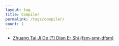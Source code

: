 ```yaml
---
layout: tag
title: Compiler
permalink: /tags/compiler/
count: 1
---
```


- [Zhuang Tai Ji De [?] Dian Er Shi (fsm-smr-dfsm)](https://yeshan333.github.io/2022/01/31/fsm-smr-dfsm/)
